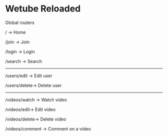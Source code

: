 # Wetube Reloaded

Global routers

/ → Home

/join → Join

/login → Login

/search → Search

---

/users/edit → Edit user

/users/delete→ Delete user

---

/videos/watch → Watch video

/videos/edit→ Edit video

/videos/delete→ Delete video

/videos/comment → Comment on a video
